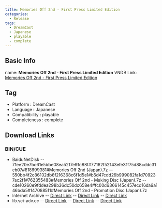```yaml
---
title: Memories Off 2nd - First Press Limited Edition
categories:
  - Release
tags:
  - DreamCast
  - Japanese
  - playable
  - complete
---
```

## Basic Info

name: **Memories Off 2nd - First Press Limited Edition**
VNDB Link: [Memories Off 2nd - First Press Limited Edition](https://vndb.org/r2432)

## Tag
 - Platform : DreamCast
 - Language : Japanese
 - Compatibility : playable
 - Completeness : complete

## Download Links
### BIN/CUE
 - BaiduNetDisk
 -- 71ee20e7bc61e5bbe08ea52f7e91c88f#77182f52143efe31f75d88cddc31eb07#818699381#Memories Off 2nd (Japan).7z
 -- 550bb4f2c86102db6f216368c6f1d5e1#b5d47cdd29b999082fa1d709237ac2f1#762355483#Memories Off 2nd - Making Disc (Japan).7z
 -- cde10260e9fddea298b36dc50dc658e4#fc00d6366145c457ecd16da9a146bda5#147088511#Memories Off 2nd - Promotion Disc (Japan).7z
 - Internet Archive
 -- [Direct Link](https://archive.org/download/sega_dreamcast/Memories%20Off%202nd%20%28Japan%29.zip)
 -- [Direct Link](https://archive.org/download/sega_dreamcast/Memories%20Off%202nd%20-%20Making%20Disc%20%28Japan%29.zip)
 -- [Direct Link](https://archive.org/download/sega_dreamcast/Memories%20Off%202nd%20-%20Promotion%20Disc%20%28Japan%29.zip)
 - lib.sci-adv.cc
 -- [Direct Link](https://pan.mcseekeri.top/api/raw/?path=/K%E7%A4%BE%E6%95%B4%E5%90%88/Memories%20Off%202nd%20%28Japan%29.7z)
 -- [Direct Link](https://pan.mcseekeri.top/api/raw/?path=/K%E7%A4%BE%E6%95%B4%E5%90%88/Memories%20Off%202nd%20-%20Making%20Disc%20%28Japan%29.7z)
 -- [Direct Link](https://pan.mcseekeri.top/api/raw/?path=/K%E7%A4%BE%E6%95%B4%E5%90%88/Memories%20Off%202nd%20-%20Promotion%20Disc%20%28Japan%29.7z)